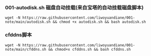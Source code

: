 
### 001-autodisk.sh   磁盘自动挂载(来自宝塔的自动挂载磁盘脚本)
```shell
wget -N https://raw.githubusercontent.com/liwoyuandiane/001-note/main/autodisk.sh && chmod +x autodisk.sh && bash autodisk.sh
```

### cfddns脚本
```shell
wget -N https://raw.githubusercontent.com/liwoyuandiane/001-note/main/cfddns.sh && chmod+x cfddns.sh && bash cfddns.sh
```
